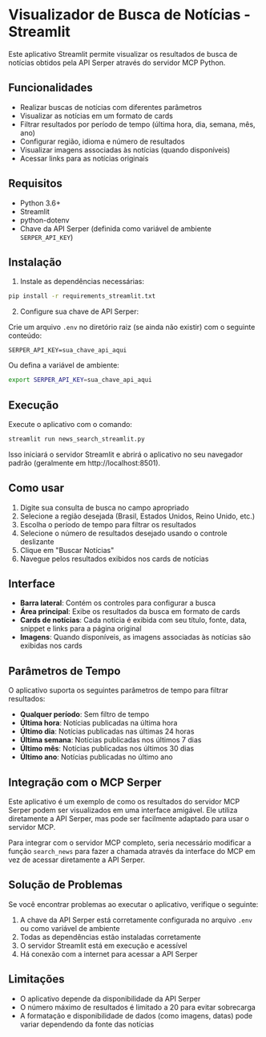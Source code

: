 # Visualizador de Busca de Notícias - Streamlit 

Este aplicativo Streamlit permite visualizar os resultados de busca de notícias obtidos pela API Serper através do servidor MCP Python.

## Funcionalidades

- Realizar buscas de notícias com diferentes parâmetros
- Visualizar as notícias em um formato de cards
- Filtrar resultados por período de tempo (última hora, dia, semana, mês, ano)
- Configurar região, idioma e número de resultados
- Visualizar imagens associadas às notícias (quando disponíveis)
- Acessar links para as notícias originais

## Requisitos

- Python 3.6+
- Streamlit
- python-dotenv
- Chave da API Serper (definida como variável de ambiente `SERPER_API_KEY`)

## Instalação

1. Instale as dependências necessárias:

```bash
pip install -r requirements_streamlit.txt
```

2. Configure sua chave de API Serper:

Crie um arquivo `.env` no diretório raiz (se ainda não existir) com o seguinte conteúdo:

```
SERPER_API_KEY=sua_chave_api_aqui
```

Ou defina a variável de ambiente:

```bash
export SERPER_API_KEY=sua_chave_api_aqui
```

## Execução

Execute o aplicativo com o comando:

```bash
streamlit run news_search_streamlit.py
```

Isso iniciará o servidor Streamlit e abrirá o aplicativo no seu navegador padrão (geralmente em http://localhost:8501).

## Como usar

1. Digite sua consulta de busca no campo apropriado
2. Selecione a região desejada (Brasil, Estados Unidos, Reino Unido, etc.)
3. Escolha o período de tempo para filtrar os resultados
4. Selecione o número de resultados desejado usando o controle deslizante
5. Clique em "Buscar Notícias"
6. Navegue pelos resultados exibidos nos cards de notícias

## Interface

- **Barra lateral**: Contém os controles para configurar a busca
- **Área principal**: Exibe os resultados da busca em formato de cards
- **Cards de notícias**: Cada notícia é exibida com seu título, fonte, data, snippet e links para a página original
- **Imagens**: Quando disponíveis, as imagens associadas às notícias são exibidas nos cards

## Parâmetros de Tempo

O aplicativo suporta os seguintes parâmetros de tempo para filtrar resultados:

- **Qualquer período**: Sem filtro de tempo
- **Última hora**: Notícias publicadas na última hora
- **Último dia**: Notícias publicadas nas últimas 24 horas
- **Última semana**: Notícias publicadas nos últimos 7 dias
- **Último mês**: Notícias publicadas nos últimos 30 dias
- **Último ano**: Notícias publicadas no último ano

## Integração com o MCP Serper

Este aplicativo é um exemplo de como os resultados do servidor MCP Serper podem ser visualizados em uma interface amigável. Ele utiliza diretamente a API Serper, mas pode ser facilmente adaptado para usar o servidor MCP.

Para integrar com o servidor MCP completo, seria necessário modificar a função `search_news` para fazer a chamada através da interface do MCP em vez de acessar diretamente a API Serper.

## Solução de Problemas

Se você encontrar problemas ao executar o aplicativo, verifique o seguinte:

1. A chave da API Serper está corretamente configurada no arquivo `.env` ou como variável de ambiente
2. Todas as dependências estão instaladas corretamente
3. O servidor Streamlit está em execução e acessível
4. Há conexão com a internet para acessar a API Serper

## Limitações

- O aplicativo depende da disponibilidade da API Serper
- O número máximo de resultados é limitado a 20 para evitar sobrecarga
- A formatação e disponibilidade de dados (como imagens, datas) pode variar dependendo da fonte das notícias 